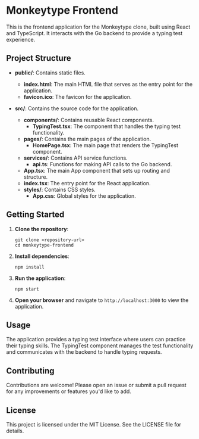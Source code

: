 # Monkeytype Frontend

This is the frontend application for the Monkeytype clone, built using React and TypeScript. It interacts with the Go backend to provide a typing test experience.

## Project Structure

- **public/**: Contains static files.
  - **index.html**: The main HTML file that serves as the entry point for the application.
  - **favicon.ico**: The favicon for the application.

- **src/**: Contains the source code for the application.
  - **components/**: Contains reusable React components.
    - **TypingTest.tsx**: The component that handles the typing test functionality.
  - **pages/**: Contains the main pages of the application.
    - **HomePage.tsx**: The main page that renders the TypingTest component.
  - **services/**: Contains API service functions.
    - **api.ts**: Functions for making API calls to the Go backend.
  - **App.tsx**: The main App component that sets up routing and structure.
  - **index.tsx**: The entry point for the React application.
  - **styles/**: Contains CSS styles.
    - **App.css**: Global styles for the application.

## Getting Started

1. **Clone the repository**:
   ```
   git clone <repository-url>
   cd monkeytype-frontend
   ```

2. **Install dependencies**:
   ```
   npm install
   ```

3. **Run the application**:
   ```
   npm start
   ```

4. **Open your browser** and navigate to `http://localhost:3000` to view the application.

## Usage

The application provides a typing test interface where users can practice their typing skills. The TypingTest component manages the test functionality and communicates with the backend to handle typing requests.

## Contributing

Contributions are welcome! Please open an issue or submit a pull request for any improvements or features you'd like to add.

## License

This project is licensed under the MIT License. See the LICENSE file for details.